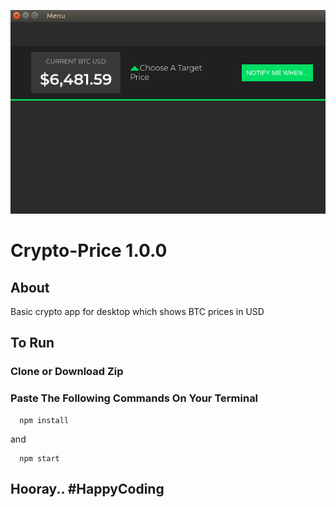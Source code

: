 ![GitHub Logo](assets/images/preview.png)
# Crypto-Price 1.0.0

## About

Basic crypto app for desktop which shows BTC prices in USD

## To Run

### Clone or Download Zip

### Paste The Following Commands On Your Terminal

```
  npm install
```

and 

```
  npm start
```
## Hooray.. #HappyCoding
